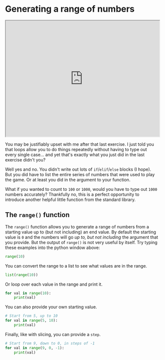 # Generating a range of numbers

<iframe style="width: 100%; height:380px; position:sticky; top:30px" src="https://vibbits.github.io/gentle-hands-on-python/"></iframe>

You may be justifiably upset with me after that last exercise. I just told you that loops allow you to
do things repeatedly without having to type out every single case... and yet that's exactly what you
just did in the last exercise didn't you?

Well yes and no. You didn't write out lots of `if`/`elif`/`else` blocks (I hope). But you did have to
list the entire series of numbers that were used to play the game. Or at least you did in the argument
to your function.

What if you wanted to count to `100` or `1000`, would you have to type out `1000` numbers accurately?
Thankfully no, this is a perfect opportunity to introduce another helpful little function from the
standard library.

## The `range()` function

The `range()` function allows you to generate a range of numbers from a starting value up to (but not
including) an end value. By default the starting value is `0` and the numbers will go _up to, but not
including_ the argument that you  provide. But the output of `range()` is not very useful by itself.
Try typing these examples into the python window above:

```python
range(10)
```

You can convert the range to a list to see what values are in the range.

```python
list(range(10))
```

Or loop over each value in the range and print it.

```python
for val in range(10):
    print(val)
```

You can also provide your own starting value.

```python
# Start from 5, up to 10
for val in range(5, 10):
    print(val)
```

Finally, like with slicing, you can provide a `step`.

```python
# Start from 9, down to 0, in steps of -1
for val in range(9, 0, -1):
    print(val)
```

